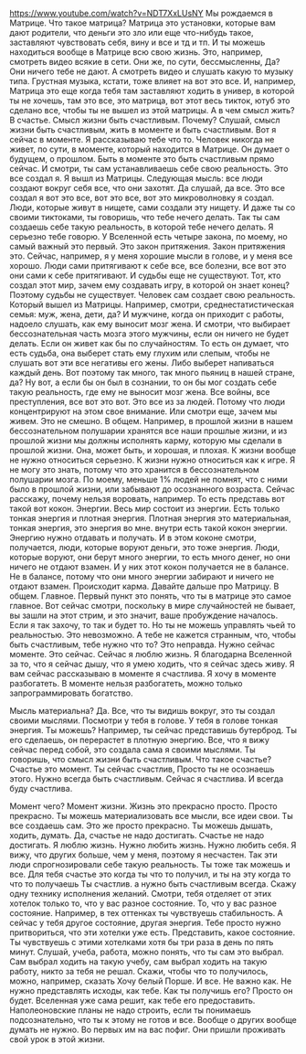  https://www.youtube.com/watch?v=NDT7XxLUsNY
 Мы рождаемся в Матрице. Что такое матрица? Матрица это установки, которые вам дают родители, что деньги это зло или еще что-нибудь такое, заставляют чувствовать себя, вину и все и тд и тп. И ты можешь находиться вообще в Матрице всю свою жизнь. Это, например, смотреть видео всякие в сети. Они же, по сути, бессмысленны, Да? Они ничего тебе не дают. А смотреть видео и слушать какую то музыку типа. Грустная музыка, кстати, тоже влияет на вот это все. И, например, Матрица это еще когда тебя там заставляют ходить в универ, в которой ты не хочешь, там это все, это матрица, вот этот весь тикток, ютуб это сделано все, чтобы ты не вышел из этой матрицы.
 А в чем смысл жить? В счастье. Смысл жизни быть счастливым. Почему? Слушай, смысл жизни быть счастливым, жить в моменте и быть счастливым. Вот я сейчас в моменте. Я рассказываю тебе что то. Человек никогда не живет, по сути, в моменте, который находится в Матрице. Он думает о будущем, о прошлом. Быть в моменте это быть счастливым прямо сейчас. И смотри, ты сам устанавливаешь себе свою реальность. Это все создал я. Я вышл из Матрицы. Следующая мысль: все люди создают вокруг себя все, что они захотят. Да слушай, да все. Это все создал я вот это все, вот это все, вот это микроволновку я создал. 
 Люди, которые живут в нищете, сами создали эту нищету. И даже ты со своими тиктоками, ты говоришь, что тебе нечего делать. Так ты сам создаешь себе такую реальность, в которой тебе нечего делать. Я серьезно тебе говорю. У Вселенной есть четыре закона, по моему, но самый важный это первый. Это закон притяжения. Закон притяжения это. Сейчас, например, я у меня хорошие мысли в голове, и у меня все хорошо. Люди сами притягивают к себе все, все болезни, все вот это они сами к себе притягивают.
И судьбы еще не существуют. Тот, кто создал этот мир, зачем ему создавать игру, в которой он знает конец? Поэтому судьбы не существует. Человек сам создает свою реальность. Который вышел из Матрицы. 
 Например, смотри, среднестатистическая семья: муж, жена, дети, да? И мужчине, когда он приходит с работы, надоело слушать, как ему выносит мозг жена. И смотри, что выбирает бессознательная часть мозга этого мужчины, если он ничего не будет делать. Если он живет как бы по случайностям. То есть он думает, что есть судьба, она выберет стать ему глухим или слепым, чтобы не слушать вот эти все негативы его жены. Либо выберет напиваться каждый день. Вот поэтому так много, так много пьяниц в нашей стране, да? Ну вот, а если бы он был в сознании, то он бы мог создать себе такую реальность, где ему не выносит мозг жена. 
 Все войны, все преступления, все вот это вот. Это все из за людей. Потому что люди концентрируют на этом свое внимание. Или смотри еще, зачем мы живем. Это не смешно.
В общем. Например, в прошлой жизни в нашем бессознательном полушарии хранятся все наши прошлые жизни, и из прошлой жизни мы должны исполнять карму, которую мы сделали в прошлой жизни. Она, может быть, и хорошая, и плохая. К жизни вообще не нужно относиться серьезно. К жизни нужно относиться как к игре.  Я не могу это знать, потому что это хранится в бессознательном полушарии мозга. По моему, меньше 1% людей не помнят, что с ними было в прошлой жизни, или забывают до осознанного возраста.
  Сейчас расскажу, почему нельзя воровать, например. То есть представь вот такой вот кокон. Энергии. Весь мир состоит из энергии. Есть только тонкая энергия и плотная энергия. Плотная энергия это материальная, тонкая энергия, это энергия во мне. внутри есть такой кокон энергии. Энергию нужно отдавать и получать. И в этом коконе смотри, получается, люди, которые воруют деньги, это тоже энергия. Люди, которые воруют, они берут много энергии, то есть много денег, но они ничего не отдают взамен. И у них этот кокон получается не в балансе. Не в балансе, потому что они много энергии забирают и ничего не отдают взамен. Происходит карма. Давайте дальше про Матрицу. 
  В общем. Главное. Первый пункт это понять, что ты в матрице это самое главное. Вот сейчас смотри, поскольку в мире случайностей не бывает, вы зашли на этот стрим, и это значит, ваше пробуждение началось. Если я так захочу, то так и будет то. Но ты не можешь управлять чьей то реальностью. Это невозможно. А тебе не кажется странным, что, чтобы быть счастливым, тебе нужно что то? Это неправда. Нужно сейчас моменте. Это сейчас. Сейчас я люблю жизнь. Я благодарна Вселенной за то, что я сейчас дышу, что я умею ходить, что я сейчас здесь живу. Я вам сейчас рассказываю в моменте я счастлива. Я хочу в моменте разбогатеть. В моменте нельзя разбогатеть, можно только запрограммировать богатство. 
  
  Мысль материальна? Да. Все, что ты видишь вокруг, это ты создал своими мыслями. Посмотри у тебя в голове. У тебя в голове тонкая энергия. Ты можешь? Например, ты сейчас представишь бутерброд. Ты его сделаешь, он перерастет в плотную энергию. Все, что я вижу сейчас перед собой, это создала сама я своими мыслями. Ты говоришь, что смысл жизни быть счастливым. Что такое счастье? Счастье это момент. Ты сейчас счастлив, Просто ты не осознаешь этого. Нужно всегда быть счастливым. Сейчас я счастлива. И всегда буду счастлива. 
  
  Момент чего? Момент жизни. Жизнь это прекрасно просто. Просто прекрасно. Ты можешь материализовать все мысли, все идеи свои. Ты все создаешь сам. Это же просто прекрасно. Ты можешь дышать, ходить, думать. Да, счастье не надо достигать. Счастье не надо достигать. Я люблю жизнь. Нужно любить жизнь. Нужно любить себя. Я вижу, что других больше, чем у меня, поэтому я несчастен. Так эти люди спрогнозировали себе такую реальность. Ты тоже так можешь и все. Для тебя счастье это когда ты что то получил, и ты на эту когда то что то получаешь Ты счастлив. а нужно быть счастливым всегда.
   Скажу одну технику исполнения желаний. Смотри, тебя отделяет от этих хотелок только то, что у вас разное состояние. То, что у вас разное состояние. Например, в тех оттенках ты чувствуешь стабильность. А сейчас у тебя другое состояние, другая энергия. Тебе просто нужно притвориться, что эти хотелки уже есть. Представить, какое состояние. Ты чувствуешь с этими хотелками хотя бы три раза в день по пять минут.
    Слушай, учеба, работа, можно понять, что ты сам это выбрал. Сам выбрал ходить на такую учебу, сам выбрал ходить на такую работу, никто за тебя не решал. Скажи, чтобы что то получилось, можно, например, сказать Хочу белый Порше. И все. Не важно как. Не нужно представлять исходы, как тебе. Как ты получишь его? Просто он будет. Вселенная уже сама решит, как тебе его предоставить. Наполеоновские планы не надо строить, если ты понимаешь подсознательно, что ты к этому не готов и все. Вообще о других вообще думать не нужно. Во первых им на вас пофиг. Они пришли проживать свой урок в этой жизни.